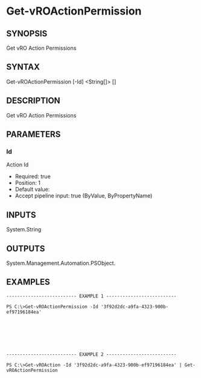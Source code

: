 # Get-vROActionPermission

## SYNOPSIS
    
Get vRO Action Permissions

## SYNTAX
 Get-vROActionPermission [-Id] <String[]> [<CommonParameters>]    

## DESCRIPTION

Get vRO Action Permissions

## PARAMETERS


### Id

Action Id

* Required: true
* Position: 1
* Default value: 
* Accept pipeline input: true (ByValue, ByPropertyName)

## INPUTS

System.String

## OUTPUTS

System.Management.Automation.PSObject.

## EXAMPLES
```
-------------------------- EXAMPLE 1 --------------------------

PS C:\>Get-vROActionPermission -Id '3f92d2dc-a9fa-4323-900b-ef97196184ea'







-------------------------- EXAMPLE 2 --------------------------

PS C:\>Get-vROAction -Id '3f92d2dc-a9fa-4323-900b-ef97196184ea' | Get-vROActionPermission
```

